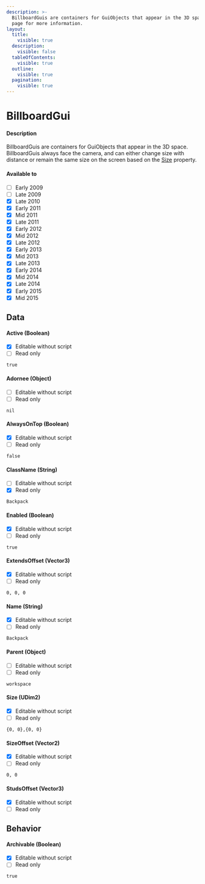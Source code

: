 ```yaml
---
description: >-
  BillboardGuis are containers for GuiObjects that appear in the 3D space. See
  page for more information.
layout:
  title:
    visible: true
  description:
    visible: false
  tableOfContents:
    visible: true
  outline:
    visible: true
  pagination:
    visible: true
---
```


# BillboardGui

#### Description

BillboardGuis are containers for GuiObjects that appear in the 3D space. BillboardGuis always face the camera, and can either change size with distance or remain the same size on the screen based on the [Size](#size-udim2) property.

#### Available to

* [ ] Early 2009
* [ ] Late 2009
* [x] Late 2010
* [x] Early 2011
* [x] Mid 2011
* [x] Late 2011
* [x] Early 2012
* [x] Mid 2012
* [x] Late 2012
* [x] Early 2013
* [x] Mid 2013
* [x] Late 2013
* [x] Early 2014
* [x] Mid 2014
* [x] Late 2014
* [x] Early 2015
* [x] Mid 2015

## Data

#### Active (Boolean)

* [x] Editable without script
* [ ] Read only

```
true
```

#### Adornee (Object)

* [ ] Editable without script
* [ ] Read only

```
nil
```

#### AlwaysOnTop (Boolean)

* [x] Editable without script
* [ ] Read only

```
false
```

#### ClassName (String)

* [ ] Editable without script
* [x] Read only

```
Backpack
```

#### Enabled (Boolean)

* [x] Editable without script
* [ ] Read only

```
true
```

#### ExtendsOffset (Vector3)

* [x] Editable without script
* [ ] Read only

```
0, 0, 0
```

#### Name (String)

* [x] Editable without script
* [ ] Read only

```
Backpack
```

#### Parent (Object)

* [ ] Editable without script
* [ ] Read only

```
workspace
```

#### Size (UDim2)

* [x] Editable without script
* [ ] Read only

```
{0, 0},{0, 0}
```

#### SizeOffset (Vector2)

* [x] Editable without script
* [ ] Read only

```
0, 0
```

#### StudsOffset (Vector3)

* [x] Editable without script
* [ ] Read only

## Behavior

#### Archivable (Boolean)

* [x] Editable without script
* [ ] Read only

```
true
```
